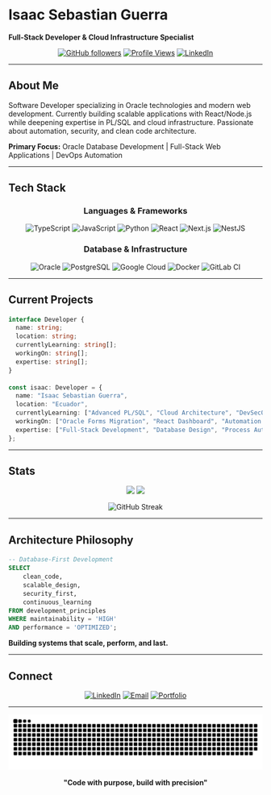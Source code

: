 # Isaac Sebastian Guerra
**Full-Stack Developer & Cloud Infrastructure Specialist**

<div align="center">
  
[![GitHub followers](https://img.shields.io/github/followers/isacsebastian?label=Followers&style=flat-square&color=0066CC)](https://github.com/isacsebastian)
[![Profile Views](https://komarev.com/ghpvc/?username=isacsebastian&style=flat-square&color=0066CC)](https://github.com/isacsebastian)
[![LinkedIn](https://img.shields.io/badge/LinkedIn-Connect-0A66C2?style=flat-square&logo=linkedin)](https://www.linkedin.com/in/isaac-sebasti%C3%A1n-guerra-965b9a286/)

</div>

---

## About Me

Software Developer specializing in Oracle technologies and modern web development. Currently building scalable applications with React/Node.js while deepening expertise in PL/SQL and cloud infrastructure. Passionate about automation, security, and clean code architecture.

**Primary Focus:** Oracle Database Development | Full-Stack Web Applications | DevOps Automation

---

## Tech Stack

<div align="center">

### Languages & Frameworks
![TypeScript](https://img.shields.io/badge/TypeScript-3178C6?style=for-the-badge&logo=typescript&logoColor=white)
![JavaScript](https://img.shields.io/badge/JavaScript-F7DF1E?style=for-the-badge&logo=javascript&logoColor=black)
![Python](https://img.shields.io/badge/Python-3776AB?style=for-the-badge&logo=python&logoColor=white)
![React](https://img.shields.io/badge/React-20232A?style=for-the-badge&logo=react&logoColor=61DAFB)
![Next.js](https://img.shields.io/badge/Next.js-000000?style=for-the-badge&logo=next.js&logoColor=white)
![NestJS](https://img.shields.io/badge/NestJS-E0234E?style=for-the-badge&logo=nestjs&logoColor=white)

### Database & Infrastructure
![Oracle](https://img.shields.io/badge/Oracle-F80000?style=for-the-badge&logo=oracle&logoColor=white)
![PostgreSQL](https://img.shields.io/badge/PostgreSQL-316192?style=for-the-badge&logo=postgresql&logoColor=white)
![Google Cloud](https://img.shields.io/badge/Google_Cloud-4285F4?style=for-the-badge&logo=google-cloud&logoColor=white)
![Docker](https://img.shields.io/badge/Docker-2496ED?style=for-the-badge&logo=docker&logoColor=white)
![GitLab CI](https://img.shields.io/badge/GitLab_CI-FCA326?style=for-the-badge&logo=gitlab&logoColor=white)

</div>

---

## Current Projects

```typescript
interface Developer {
  name: string;
  location: string;
  currentlyLearning: string[];
  workingOn: string[];
  expertise: string[];
}

const isaac: Developer = {
  name: "Isaac Sebastian Guerra",
  location: "Ecuador",
  currentlyLearning: ["Advanced PL/SQL", "Cloud Architecture", "DevSecOps"],
  workingOn: ["Oracle Forms Migration", "React Dashboard", "Automation Workflows"],
  expertise: ["Full-Stack Development", "Database Design", "Process Automation"]
};
```

---

## Stats

<div align="center">
  
<img width="48%" src="https://github-readme-stats.vercel.app/api?username=isacsebastian&show_icons=true&theme=tokyonight&hide_border=true&bg_color=0D1117&title_color=00D4FF&icon_color=00D4FF&text_color=C9D1D9" />
<img width="48%" src="https://github-readme-stats.vercel.app/api/top-langs/?username=isacsebastian&layout=compact&theme=tokyonight&hide_border=true&bg_color=0D1117&title_color=00D4FF&text_color=C9D1D9" />

</div>

<div align="center">
  
![GitHub Streak](https://github-readme-streak-stats.herokuapp.com?user=isacsebastian&theme=tokyonight&hide_border=true&background=0D1117&stroke=00D4FF&ring=00D4FF&fire=00D4FF&currStreakLabel=00D4FF)

</div>

---

## Architecture Philosophy

```sql
-- Database-First Development
SELECT 
    clean_code,
    scalable_design,
    security_first,
    continuous_learning
FROM development_principles 
WHERE maintainability = 'HIGH'
AND performance = 'OPTIMIZED';
```

**Building systems that scale, perform, and last.**

---

## Connect

<div align="center">

[![LinkedIn](https://img.shields.io/badge/LinkedIn-0077B5?style=for-the-badge&logo=linkedin&logoColor=white)](https://www.linkedin.com/in/isaac-sebasti%C3%A1n-guerra-965b9a286/)
[![Email](https://img.shields.io/badge/Email-D14836?style=for-the-badge&logo=gmail&logoColor=white)](mailto:isaacsebastiaan@gmail.com)
[![Portfolio](https://img.shields.io/badge/Portfolio-FF5722?style=for-the-badge&logo=todoist&logoColor=white)](https://isystems.digital/)

</div>

---

<div align="center">

![Snake animation](https://github.com/platane/snk/raw/output/github-contribution-grid-snake.svg)

**"Code with purpose, build with precision"**

</div>
